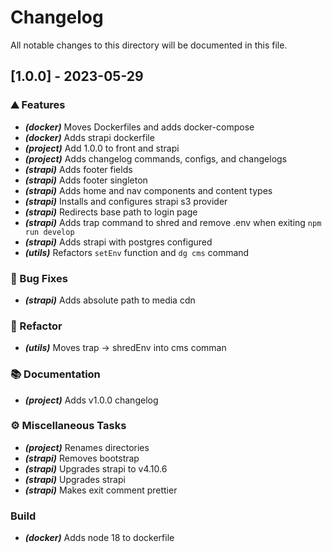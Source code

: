 # Changelog

All notable changes to this directory will be documented in this file.

## [1.0.0] - 2023-05-29

### ⛰️  Features

- ***(docker)*** Moves Dockerfiles and adds docker-compose
- ***(docker)*** Adds strapi dockerfile
- ***(project)*** Add 1.0.0 to front and strapi
- ***(project)*** Adds changelog commands, configs, and changelogs
- ***(strapi)*** Adds footer fields
- ***(strapi)*** Adds footer singleton
- ***(strapi)*** Adds home and nav components and content types
- ***(strapi)*** Installs and configures strapi s3 provider
- ***(strapi)*** Redirects base path to login page
- ***(strapi)*** Adds trap command to shred and remove .env when exiting `npm run develop`
- ***(strapi)*** Adds strapi with postgres configured
- ***(utils)*** Refactors `setEnv` function and `dg cms` command

### 🐛 Bug Fixes

- ***(strapi)*** Adds absolute path to media cdn

### 🚜 Refactor

- ***(utils)*** Moves trap -> shredEnv into cms comman

### 📚 Documentation

- ***(project)*** Adds v1.0.0 changelog

### ⚙️ Miscellaneous Tasks

- ***(project)*** Renames directories
- ***(strapi)*** Removes bootstrap
- ***(strapi)*** Upgrades strapi to v4.10.6
- ***(strapi)*** Upgrades strapi
- ***(strapi)*** Makes exit comment prettier

### Build

- ***(docker)*** Adds node 18 to dockerfile

<!-- generated by git-cliff -->
